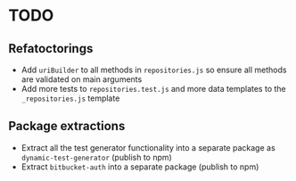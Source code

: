 # TODO

## Refatoctorings

- Add `uriBuilder` to all methods in `repositories.js` so ensure all methods are validated on main arguments
- Add more tests to `repositories.test.js` and more data templates to the `_repositories.js` template

## Package extractions

- Extract all the test generator functionality into a separate package as `dynamic-test-generator` (publish to npm)
- Extract `bitbucket-auth` into a separate package (publish to npm)
